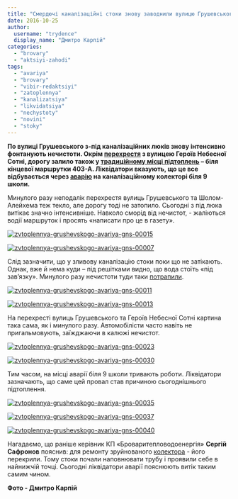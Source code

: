 ```yaml
---
title: "Смердючі каналізаційні стоки знову заводнили вулицю Грушевського – ФОТО"
date: 2016-10-25
author: 
  username: "trydence"
  display_name: "Дмитро Карпій"
categories: 
  - "brovary"
  - "aktsiyi-zahodi"
tags: 
  - "avariya"
  - "brovary"
  - "vibir-redaktsiyi"
  - "zatoplennya"
  - "kanalizatsiya"
  - "likvidatsiya"
  - "nechystoty"
  - "novini"
  - "stoky"
---
```


**По вулиці Грушевського з-під каналізаційних люків знову інтенсивно фонтанують нечистоти. Окрім [перехрестя](https://mpz.brovary.org/meshkantsi-brovariv-ne-dobyrayut-sliv-misto-tone-u-g-ni/) з вулицею Героїв Небесної Сотні, дорогу залило також у [традиційному місці підтоплень](https://mpz.brovary.org/u-brovarah-vlashtuvaly-perepravu-na-chovni-cherez-vulytsyu-grushevskogo-fotoreportazh/) – біля кінцевої маршрутки 403-А. Ліквідатори вказують, що це все відбувається через [аварію](https://mpz.brovary.org/po-vul-geroyiv-nebesnoyi-sotni-utvoryvsya-glybokyj-proval-pidmylo-grunt-foto/) на каналізаційному колекторі біля 9 школи.**

Минулого разу неподалік перехрестя вулиць Грушевського та Шолом-Алейхема теж текло, але дорогу тоді не затопило. Сьогодні з під люка витікає значно інтенсивніше. Навколо сморід від нечистот, - жаліються водії маршруток і просять «написати про це в газету».

[![zvtoplennya-grushevskogo-avariya-gns-00015](https://mpz.brovary.org/wp-content/uploads/2016/10/Zvtoplennya-Grushevskogo-avariya-GNS-00015.jpg)](https://mpz.brovary.org/wp-content/uploads/2016/10/Zvtoplennya-Grushevskogo-avariya-GNS-00015.jpg)

[![zvtoplennya-grushevskogo-avariya-gns-00007](https://mpz.brovary.org/wp-content/uploads/2016/10/Zvtoplennya-Grushevskogo-avariya-GNS-00007.jpg)](https://mpz.brovary.org/wp-content/uploads/2016/10/Zvtoplennya-Grushevskogo-avariya-GNS-00007.jpg)

Слід зазначити, що у зливову каналізацію стоки поки що не затікають. Однак, вже й нема куди – під решітками видно, що вода стоїть «під зав’язку». Минулого разу нечистоти туди таки [потрапили](https://mpz.brovary.org/kanalizatsijni-stoky-iz-brovariv-mayut-zabrudnyty-yakus-iz-navkolyshnih-richok/).

[![zvtoplennya-grushevskogo-avariya-gns-00011](https://mpz.brovary.org/wp-content/uploads/2016/10/Zvtoplennya-Grushevskogo-avariya-GNS-00011.jpg)](https://mpz.brovary.org/wp-content/uploads/2016/10/Zvtoplennya-Grushevskogo-avariya-GNS-00011.jpg)

[![zvtoplennya-grushevskogo-avariya-gns-00013](https://mpz.brovary.org/wp-content/uploads/2016/10/Zvtoplennya-Grushevskogo-avariya-GNS-00013.jpg)](https://mpz.brovary.org/wp-content/uploads/2016/10/Zvtoplennya-Grushevskogo-avariya-GNS-00013.jpg)

На перехресті вулиць Грушевського та Героїв Небесної Сотні картина така сама, як і минулого разу. Автомобілісти часто навіть не пригальмовують, заїжджаючи в калюжі нечистот.

[![zvtoplennya-grushevskogo-avariya-gns-00023](https://mpz.brovary.org/wp-content/uploads/2016/10/Zvtoplennya-Grushevskogo-avariya-GNS-00023.jpg)](https://mpz.brovary.org/wp-content/uploads/2016/10/Zvtoplennya-Grushevskogo-avariya-GNS-00023.jpg)

[![zvtoplennya-grushevskogo-avariya-gns-00030](https://mpz.brovary.org/wp-content/uploads/2016/10/Zvtoplennya-Grushevskogo-avariya-GNS-00030.jpg)](https://mpz.brovary.org/wp-content/uploads/2016/10/Zvtoplennya-Grushevskogo-avariya-GNS-00030.jpg)

Тим часом, на місці аварії біля 9 школи тривають роботи. Ліквідатори зазначають, що саме цей провал став причиною сьогоднішнього підтоплення.

[![zvtoplennya-grushevskogo-avariya-gns-00035](https://mpz.brovary.org/wp-content/uploads/2016/10/Zvtoplennya-Grushevskogo-avariya-GNS-00035.jpg)](https://mpz.brovary.org/wp-content/uploads/2016/10/Zvtoplennya-Grushevskogo-avariya-GNS-00035.jpg)

[![zvtoplennya-grushevskogo-avariya-gns-00037](https://mpz.brovary.org/wp-content/uploads/2016/10/Zvtoplennya-Grushevskogo-avariya-GNS-00037.jpg)](https://mpz.brovary.org/wp-content/uploads/2016/10/Zvtoplennya-Grushevskogo-avariya-GNS-00037.jpg)

[![zvtoplennya-grushevskogo-avariya-gns-00040](https://mpz.brovary.org/wp-content/uploads/2016/10/Zvtoplennya-Grushevskogo-avariya-GNS-00040.jpg)](https://mpz.brovary.org/wp-content/uploads/2016/10/Zvtoplennya-Grushevskogo-avariya-GNS-00040.jpg)

Нагадаємо, що раніше керівник КП «Броваритепловодоенергія» **Сергій Сафронов** пояснив: для ремонту зруйнованого [колектора](https://mpz.brovary.org/brovary-na-dobu-lyshylys-bez-vody-ta-opalennya-cherez-proryv-kanalizatsijnogo-kolektora-komunalnyky/) - його перекрили. Тому стоки почали наповнювати трубу і проявили себе в найнижчій точці. Сьогодні ліквідатори аварії пояснюють витік таким самим чином.

**Фото - Дмитро Карпій**

